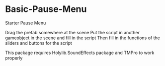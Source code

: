 # Basic-Pause-Menu
Starter Pause Menu

Drag the prefab somewhere at the scene
Put the script in another gameobject in the scene and fill in the script
Then fill in the functions of the sliders and buttons for the script

This package requires Holylib.SoundEffects package and TMPro to work properly 

